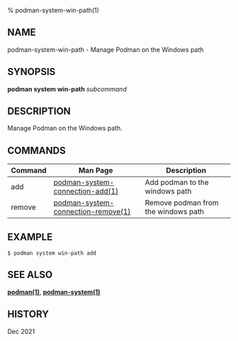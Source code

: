 % podman-system-win-path(1)

## NAME
podman\-system\-win-path - Manage Podman on the Windows path

## SYNOPSIS
**podman system win-path** *subcommand*

## DESCRIPTION
Manage Podman on the Windows path.

## COMMANDS

| Command  | Man Page                                                                      | Description                                                |
| -------- | ----------------------------------------------------------------------------- | ---------------------------------------------------------- |
| add      | [podman-system-connection\-add(1)](podman-system-connection-add.1.md)         | Add podman to the windows path                             |
| remove   | [podman-system-connection\-remove(1)](podman-system-connection-remove.1.md)   | Remove podman from the windows path                        |

## EXAMPLE
```
$ podman system win-path add 
```
## SEE ALSO
**[podman(1)](podman.1.md)**, **[podman-system(1)](podman-system.1.md)**

## HISTORY
Dec 2021
